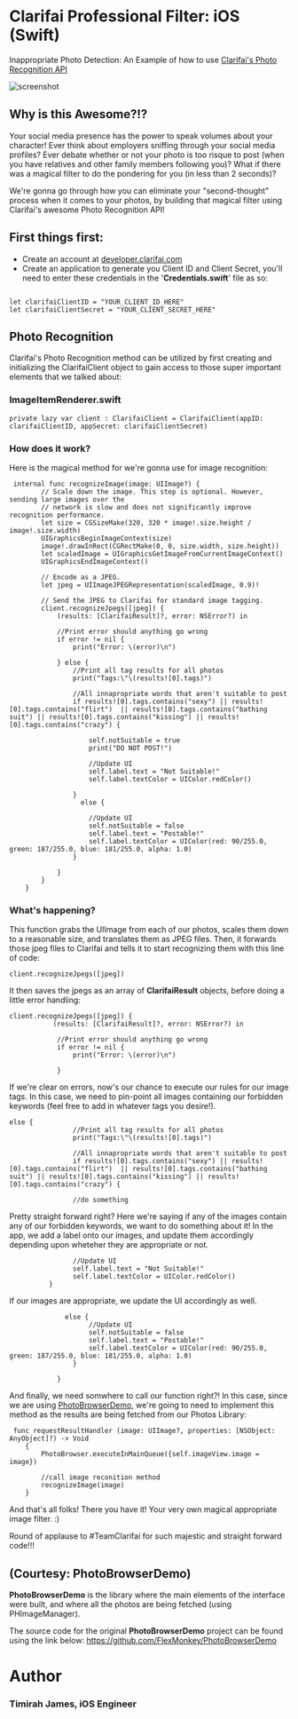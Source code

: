 # Clarifai Professional Filter: iOS (Swift)

Inappropriate Photo Detection: An Example of how to use [Clarifai's Photo Recognition API](https://www.clarifai.com)

![screenshot](/PhotoBrowserDemo/IMG_8205.png)

## Why is this Awesome?!?
Your social media presence has the power to speak volumes about your character! Ever think about employers sniffing through your social media profiles? Ever debate whether or not your photo is too risque to post (when you have relatives and other family members following you)? What if there was a magical filter to do the pondering for you (in less than 2 seconds)?

We're gonna go through how you can eliminate your "second-thought" process when it comes to your photos, by building that magical filter using Clarifai's awesome Photo Recognition API!


## First things first:

* Create an account at [developer.clarifai.com](https://www.developer.clarifai.com)
* Create an application to generate you Client ID and Client Secret, you'll need to enter these credentials in the '**Credentials.swift**' file as so: 

```

let clarifaiClientID = "YOUR_CLIENT_ID_HERE"                                 
let clarifaiClientSecret = "YOUR_CLIENT_SECRET_HERE" 

```

## Photo Recognition
Clarifai's Photo Recognition method can be utilized by first creating and initializing the ClarifaiClient object to gain access to those super important elements that we talked about:

### **ImageItemRenderer.swift**
```
private lazy var client : ClarifaiClient = ClarifaiClient(appID: clarifaiClientID, appSecret: clarifaiClientSecret)
```

### How does it work?
Here is the magical method for we're gonna use for image recognition:
```
 internal func recognizeImage(image: UIImage?) {
        // Scale down the image. This step is optional. However, sending large images over the
        // network is slow and does not significantly improve recognition performance.
        let size = CGSizeMake(320, 320 * image!.size.height / image!.size.width)
        UIGraphicsBeginImageContext(size)
        image!.drawInRect(CGRectMake(0, 0, size.width, size.height))
        let scaledImage = UIGraphicsGetImageFromCurrentImageContext()
        UIGraphicsEndImageContext()
        
        // Encode as a JPEG.
        let jpeg = UIImageJPEGRepresentation(scaledImage, 0.9)!
        
        // Send the JPEG to Clarifai for standard image tagging.
        client.recognizeJpegs([jpeg]) {
            (results: [ClarifaiResult]?, error: NSError?) in
            
            //Print error should anything go wrong
            if error != nil {
                print("Error: \(error)\n")
                
            } else {
                //Print all tag results for all photos
                print("Tags:\"\(results![0].tags)")
                
                //All innapropriate words that aren't suitable to post
                if results![0].tags.contains("sexy") || results![0].tags.contains("flirt")  || results![0].tags.contains("bathing suit") || results![0].tags.contains("kissing") || results![0].tags.contains("crazy") {
                    
                    self.notSuitable = true
                    print("DO NOT POST!")
                    
                    //Update UI
                    self.label.text = "Not Suitable!"
                    self.label.textColor = UIColor.redColor()
                    
                }
                  else {
                    
                    //Update UI
                    self.notSuitable = false
                    self.label.text = "Postable!"
                    self.label.textColor = UIColor(red: 90/255.0, green: 187/255.0, blue: 181/255.0, alpha: 1.0)
                }
                
            }
        }
    }

```
### What's happening?
This function grabs the UIImage from each of our photos, scales them down to a reasonable size, and translates them as JPEG files. Then, it forwards those jpeg files to Clarifai and tells it to start recognizing them with this line of code:

```
client.recognizeJpegs([jpeg]) 
```

It then saves the jpegs as an array of **ClarifaiResult** objects, before doing a little error handling:

```
client.recognizeJpegs([jpeg]) {
           (results: [ClarifaiResult]?, error: NSError?) in
            
            //Print error should anything go wrong
            if error != nil {
                print("Error: \(error)\n")
                
            } 
```
If we're clear on errors, now's our chance to execute our rules for our image tags. In this case, we need to pin-point all images containing our forbidden keywords (feel free to add in whatever tags you desire!).

```
else {
                //Print all tag results for all photos
                print("Tags:\"\(results![0].tags)")
                
                //All innapropriate words that aren't suitable to post
                if results![0].tags.contains("sexy") || results![0].tags.contains("flirt")  || results![0].tags.contains("bathing suit") || results![0].tags.contains("kissing") || results![0].tags.contains("crazy") {
                
                //do something

```

Pretty straight forward right? Here we're saying if any of the images contain any of our forbidden keywords, we want to do something about it! In the app, we add a label onto our images, and update them accordingly depending upon wheteher they are appropriate or not. 

                    //Update UI
                    self.label.text = "Not Suitable!"
                    self.label.textColor = UIColor.redColor()
              }

If our images are appropriate, we update the UI accordingly as well.
```
              else {
                    //Update UI
                    self.notSuitable = false
                    self.label.text = "Postable!"
                    self.label.textColor = UIColor(red: 90/255.0, green: 187/255.0, blue: 181/255.0, alpha: 1.0)
                }
                
            }

```
And finally, we need somwhere to call our function right?! In this case, since we are using [PhotoBrowserDemo](https://github.com/FlexMonkey/PhotoBrowserDemo), we're going to need to implement this method as the results are being fetched from our Photos Library:
```
 func requestResultHandler (image: UIImage?, properties: [NSObject: AnyObject]?) -> Void
    {
        PhotoBrowser.executeInMainQueue({self.imageView.image = image})
        
        //call image reconition method
        recognizeImage(image)
    }

```

And that's all folks! There you have it! Your very own magical appropriate image filter. :)

Round of applause to #TeamClarifai for such majestic and straight forward code!!!

## (Courtesy: PhotoBrowserDemo)
**PhotoBrowserDemo** is the library where the main elements of the interface were built, and where all the photos are being fetched (using PHImageManager).

The source code for the original **PhotoBrowserDemo** project can be found using the link below: 
https://github.com/FlexMonkey/PhotoBrowserDemo


# Author
### Timirah James, iOS Engineer
